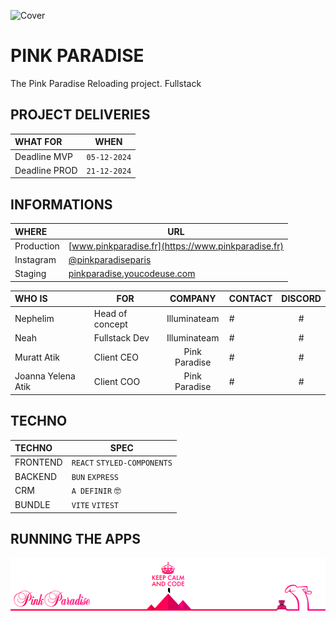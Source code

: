 ![Cover](https://github.com/nephocode/pinkparadise/blob/main/.github/images/githubReadmeHeader.png)

<!-- ∵ ƸӜƷ ∴∵ ƸӜƷ ∴∵ ƸӜƷ ∴∵ ƸӜƷ ∴∵ ƸӜƷ ∴∵ ƸӜƷ ∴∵ ƸӜƷ ∴∵ ƸӜƷ ∴∵ ƸӜƷ ∴∵ ƸӜƷ ∴∵ ƸӜƷ ∴∵ ƸӜƷ ∴ -->

# PINK PARADISE

The Pink Paradise Reloading project. Fullstack

## PROJECT DELIVERIES

| WHAT FOR      | WHEN         |
| :------------ | ------------ |
| Deadline MVP  | `05-12-2024` |
| Deadline PROD | `21-12-2024` |

## INFORMATIONS

| WHERE      | URL                                                                |
| :--------- | ------------------------------------------------------------------ |
| Production | [www.pinkparadise.fr](https://www.pinkparadise.fr)                 |
| Instagram  | [@pinkparadiseparis](https://instagram.com/pinkparadiseparis)      |
| Staging    | [pinkparadise.youcodeuse.com](https://pinkparadise.youcodeuse.com) |

| WHO IS             | FOR             |    COMPANY    | CONTACT | DISCORD |
| :----------------- | --------------- | :-----------: | ------- | :-----: |
| Nephelim           | Head of concept | Illuminateam  | #       |    #    |
| Neah               | Fullstack Dev   | Illuminateam  | #       |    #    |
| Muratt Atik        | Client CEO      | Pink Paradise | #       |    #    |
| Joanna Yelena Atik | Client COO      | Pink Paradise | #       |    #    |

## TECHNO

| TECHNO   | SPEC                        |
| :------- | --------------------------- |
| FRONTEND | `REACT` `STYLED-COMPONENTS` |
| BACKEND  | `BUN` `EXPRESS`             |
| CRM      | `A DEFINIR` 🤓              |
| BUNDLE   | `VITE` `VITEST`             |

## RUNNING THE APPS

![Cover](https://github.com/nephcode/pinkparadise/blob/main/.github/images/githubReadmeFooter.png)
